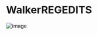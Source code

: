 # WalkerREGEDITS

![image](https://github.com/user-attachments/assets/038a4319-421c-47cf-9c7e-1132f97f0cdd)
